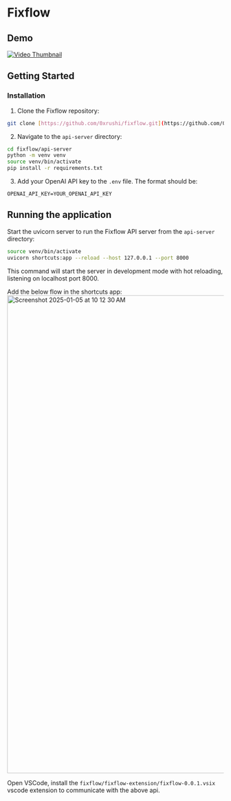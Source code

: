 # Fixflow

## Demo
<a href="https://odysee.com/@rushi:2/fixflow-demo:0" target="_blank">
  <img src="https://s3.amazonaws.com/cdn.freshdesk.com/data/helpdesk/attachments/production/1079857321/original/5hs--T2zBkdydDD16hRXpMFA5ZIpZ2Zpyg.png?1562585254" alt="Video Thumbnail"> 
</a>

## Getting Started

### Installation

1. Clone the Fixflow repository:

```bash
git clone [https://github.com/0xrushi/fixflow.git](https://github.com/0xrushi/fixflow.git)
```

2. Navigate to the `api-server` directory:

```bash
cd fixflow/api-server
python -m venv venv
source venv/bin/activate
pip install -r requirements.txt
```

3. Add your OpenAI API key to the `.env` file. The format should be:

```
OPENAI_API_KEY=YOUR_OPENAI_API_KEY
```

## Running the application

Start the uvicorn server to run the Fixflow API server from the `api-server` directory:

```bash
source venv/bin/activate
uvicorn shortcuts:app --reload --host 127.0.0.1 --port 8000
```

This command will start the server in development mode with hot reloading, listening on localhost port 8000.

Add the below flow in the shortcuts app:
<img width="1112" alt="Screenshot 2025-01-05 at 10 12 30 AM" src="https://github.com/user-attachments/assets/2d4bdd5b-b461-496f-b057-3a2c5eeddb5d" />


Open VSCode, install the `fixflow/fixflow-extension/fixflow-0.0.1.vsix` vscode extension to communicate with the above api.
